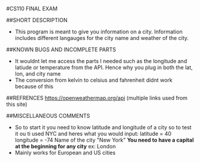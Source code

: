#CS110 FINAL EXAM 

##SHORT DESCRIPTION
- This program is meant to give you information on a city. Information includes different langauges for the city name and weather of the city. 

##KNOWN BUGS AND INCOMPLETE PARTS
- It wouldnt let me access the parts I needed such as the longitude and latiude or temperature from the API. Hence why you plug in both the lat, lon, and city name
- The conversion from kelvin to celsius and fahrenheit didnt work because of this
  

##REFRENCES
https://openweathermap.org/api
(multiple links used from this site)

##MISCELLANEOUS COMMENTS
- So to start it you need to know latitude and longitude of a city so to test it ou ti used NYC and heres what you would input:
latitude = 40
longitude = -74
Name of the city "New York"
**You need to have a capital at the beginning for any city**
ex: London
- Mainly works for European and US cities 